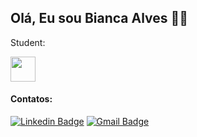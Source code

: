 ## Olá, Eu sou Bianca Alves :woman_technologist:

Student: <br />

<img src="https://cdn.jsdelivr.net/gh/devicons/devicon/icons/java/java-original.svg" width="40" height="40" /> 

#### Contatos:
 [![Linkedin Badge](https://img.shields.io/badge/-LinkedIn-blue?style=flat-square&logo=Linkedin&logoColor=white&link=https://www.linkedin.com/in/bianca-alvessilva/)](https://www.linkedin.com/in/bianca-alvessilva/)
 [![Gmail Badge](https://img.shields.io/badge/-Gmail-c14438?style=flat-square&logo=Gmail&logoColor=white&link=mailto:alvessilva.bianca@hotmail.com)](mailto:alvessilva.bianca@hotmail.com)

